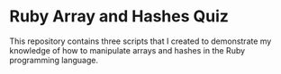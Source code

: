 # Ruby Array and Hashes Quiz
This repository contains three scripts that I created to demonstrate my knowledge of how to manipulate 
arrays and hashes in the Ruby programming language.
